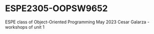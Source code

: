 # ESPE2305-OOPSW9652
ESPE class of Object-Oriented Programming May 2023
Cesar Galarza - workshops of unit 1

